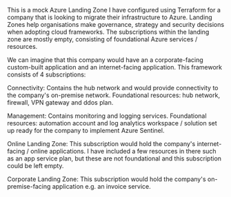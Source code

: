 This is a mock Azure Landing Zone I have configured using Terraform for a company that is looking to migrate their infrastructure to Azure.
Landing Zones help organisations make governance, strategy and security decisions when adopting cloud frameworks.
The subscriptions within the landing zone are mostly empty, consisting of foundational Azure services / resources.


We can imagine that this company would have an a corporate-facing custom-built application and an internet-facing application.
This framework consists of 4 subscriptions:

Connectivity:
Contains the hub network and would provide connectivity to the company's on-premise network.
Foundational resources: hub network, firewall, VPN gateway and ddos plan.

Management:
Contains monitoring and logging services.
Foundational resources: automation account and log analytics workspace / solution set up ready for the company to implement Azure Sentinel.

Online Landing Zone:
This subscription would hold the company's internet-facing / online applications.
I have included a few resources in there such as an app service plan, but these are not foundational and this subscription could be left empty.

Corporate Landing Zone:
This subscription would hold the company's on-premise-facing application e.g. an invoice service.
